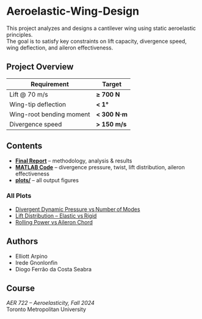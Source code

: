 # Aeroelastic-Wing-Design

This project analyzes and designs a cantilever wing using static aeroelastic principles.  
The goal is to satisfy key constraints on lift capacity, divergence speed, wing deflection, and aileron effectiveness.

## Project Overview
| Requirement | Target |
|-------------|--------|
| Lift @ 70 m/s | **≥ 700 N** |
| Wing-tip deflection | **< 1°** |
| Wing-root bending moment | **< 300 N·m** |
| Divergence speed | **> 150 m/s** |

## Contents
- **[Final Report](./AER722_project_1_report.pdf)** – methodology, analysis & results  
- **[MATLAB Code](./project_1_code.m)** – divergence pressure, twist, lift distribution, aileron effectiveness  
- **[plots/](./plots/)** – all output figures

### All Plots
- [Divergent Dynamic Pressure vs Number of Modes](plots/div_dynamic_pressure_vs_modes.png)
- [Lift Distribution – Elastic vs Rigid](plots/lift_distribution.png)
- [Rolling Power vs Aileron Chord](plots/rolling_power_vs_chord.png)

## Authors
- Elliott Arpino  
- Irede Gnonlonfin  
- Diogo Ferrão da Costa Seabra  

## Course
*AER 722 – Aeroelasticity, Fall 2024*  
Toronto Metropolitan University
